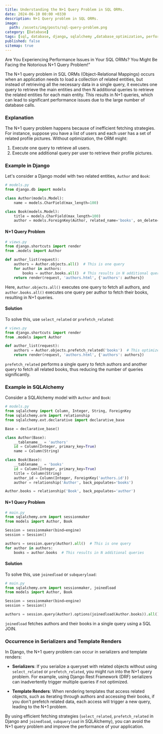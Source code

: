 ```yaml
---
title: Understanding the N+1 Query Problem in SQL ORMs.	
date: 2024-06-10 00:00 +0330
description: N+1 Query problem in SQL ORMs.
image:
  path: /assets/img/posts/sql-query-problem.png
category: [Database]
tags: [sql, database, django, sqlalchemy ,database_optimization, performance_optimization]
published: false
sitemap: true
---
```

Are You Experiencing Performance Issues in Your SQL ORMs? You Might Be Facing the Notorious N+1 Query Problem!"


The N+1 query problem in SQL ORMs (Object-Relational Mappings) occurs when an application needs to load a collection of related entities, but instead of retrieving all the necessary data in a single query, it executes one query to retrieve the main entities and then N additional queries to retrieve the related entities for each main entity. This results in N+1 queries, which can lead to significant performance issues due to the large number of database calls.

### Explanation
The N+1 query problem happens because of inefficient fetching strategies. For instance, suppose you have a list of users and each user has a set of related profile pictures. Without optimization, the ORM might:

1. Execute one query to retrieve all users.
2. Execute one additional query per user to retrieve their profile pictures.

### Example in Django
Let's consider a Django model with two related entities, `Author` and `Book`:

```python
# models.py
from django.db import models

class Author(models.Model):
    name = models.CharField(max_length=100)

class Book(models.Model):
    title = models.CharField(max_length=100)
    author = models.ForeignKey(Author, related_name='books', on_delete=models.CASCADE)
```

#### N+1 Query Problem
```python
# views.py
from django.shortcuts import render
from .models import Author

def author_list(request):
    authors = Author.objects.all()  # This is one query
    for author in authors:
        books = author.books.all()  # This results in N additional queries
    return render(request, 'authors.html', {'authors': authors})
```

Here, `Author.objects.all()` executes one query to fetch all authors, and `author.books.all()` executes one query per author to fetch their books, resulting in N+1 queries.

#### Solution
To solve this, use `select_related` or `prefetch_related`:

```python
# views.py
from django.shortcuts import render
from .models import Author

def author_list(request):
    authors = Author.objects.prefetch_related('books')  # This optimizes the query
    return render(request, 'authors.html', {'authors': authors})
```

`prefetch_related` performs a single query to fetch authors and another query to fetch all related books, thus reducing the number of queries significantly.

### Example in SQLAlchemy
Consider a SQLAlchemy model with `Author` and `Book`:

```python
# models.py
from sqlalchemy import Column, Integer, String, ForeignKey
from sqlalchemy.orm import relationship
from sqlalchemy.ext.declarative import declarative_base

Base = declarative_base()

class Author(Base):
    __tablename__ = 'authors'
    id = Column(Integer, primary_key=True)
    name = Column(String)

class Book(Base):
    __tablename__ = 'books'
    id = Column(Integer, primary_key=True)
    title = Column(String)
    author_id = Column(Integer, ForeignKey('authors.id'))
    author = relationship('Author', back_populates='books')

Author.books = relationship('Book', back_populates='author')
```

#### N+1 Query Problem
```python
# main.py
from sqlalchemy.orm import sessionmaker
from models import Author, Book

Session = sessionmaker(bind=engine)
session = Session()

authors = session.query(Author).all()  # This is one query
for author in authors:
    books = author.books  # This results in N additional queries
```

#### Solution
To solve this, use `joinedload` or `subqueryload`:

```python
# main.py
from sqlalchemy.orm import sessionmaker, joinedload
from models import Author, Book

Session = sessionmaker(bind=engine)
session = Session()

authors = session.query(Author).options(joinedload(Author.books)).all()  # Optimized query
```

`joinedload` fetches authors and their books in a single query using a SQL JOIN.

### Occurrence in Serializers and Template Renders

In Django, the N+1 query problem can occur in serializers and template renders:

- **Serializers**: If you serialize a queryset with related objects without using `select_related` or `prefetch_related`, you might run into the N+1 query problem. For example, using Django Rest Framework (DRF) serializers can inadvertently trigger multiple queries if not optimized.

- **Template Renders**: When rendering templates that access related objects, such as iterating through authors and accessing their books, if you don't prefetch related data, each access will trigger a new query, leading to the N+1 problem.

By using efficient fetching strategies (`select_related`, `prefetch_related` in Django and `joinedload`, `subqueryload` in SQLAlchemy), you can avoid the N+1 query problem and improve the performance of your application.
